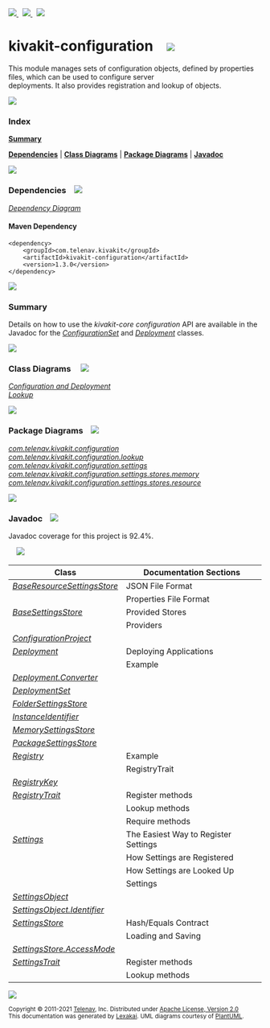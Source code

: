 [//]: # (start-user-text)

<a href="https://www.kivakit.org">
<img src="https://www.kivakit.org/images/web-32.png" srcset="https://www.kivakit.org/images/web-32-2x.png 2x"/>
</a>
&nbsp;
<a href="https://twitter.com/openkivakit">
<img src="https://www.kivakit.org/images/twitter-32.png" srcset="https://www.kivakit.org/images/twitter-32-2x.png 2x"/>
</a>
&nbsp;
<a href="https://kivakit.zulipchat.com">
<img src="https://www.kivakit.org/images/zulip-32.png" srcset="https://www.kivakit.org/images/zulip-32-2x.png 2x"/>
</a>

[//]: # (end-user-text)

# kivakit-configuration &nbsp;&nbsp; <img src="https://www.kivakit.org/images/tools-32.png" srcset="https://www.kivakit.org/images/tools-32-2x.png 2x"/>

This module manages sets of configuration objects, defined by properties files, which can be used to configure server  
deployments. It also provides registration and lookup of objects.

<img src="https://www.kivakit.org/images/horizontal-line-512.png" srcset="https://www.kivakit.org/images/horizontal-line-512-2x.png 2x"/>

### Index

[**Summary**](#summary)  

[**Dependencies**](#dependencies) | [**Class Diagrams**](#class-diagrams) | [**Package Diagrams**](#package-diagrams) | [**Javadoc**](#javadoc)

<img src="https://www.kivakit.org/images/horizontal-line-512.png" srcset="https://www.kivakit.org/images/horizontal-line-512-2x.png 2x"/>

### Dependencies <a name="dependencies"></a> &nbsp;&nbsp; <img src="https://www.kivakit.org/images/dependencies-32.png" srcset="https://www.kivakit.org/images/dependencies-32-2x.png 2x"/>

[*Dependency Diagram*](https://www.kivakit.org/1.3.0/lexakai/kivakit/kivakit-configuration/documentation/diagrams/dependencies.svg)

#### Maven Dependency

    <dependency>
        <groupId>com.telenav.kivakit</groupId>
        <artifactId>kivakit-configuration</artifactId>
        <version>1.3.0</version>
    </dependency>

<img src="https://www.kivakit.org/images/horizontal-line-128.png" srcset="https://www.kivakit.org/images/horizontal-line-128-2x.png 2x"/>

[//]: # (start-user-text)

### Summary <a name = "summary"></a>

Details on how to use the *kivakit-core configuration* API are available in the Javadoc for the
[*ConfigurationSet*](https://telenav.github.io/kivakit/javadoc/kivakit.core.configuration/com/telenav/kivakit/core/configuration/ConfigurationSet.html) and
[*Deployment*](https://telenav.github.io/kivakit/javadoc/kivakit.core.configuration/com/telenav/kivakit/core/configuration/Deployment.html) classes.

[//]: # (end-user-text)

<img src="https://www.kivakit.org/images/horizontal-line-128.png" srcset="https://www.kivakit.org/images/horizontal-line-128-2x.png 2x"/>

### Class Diagrams <a name="class-diagrams"></a> &nbsp; &nbsp; <img src="https://www.kivakit.org/images/diagram-40.png" srcset="https://www.kivakit.org/images/diagram-40-2x.png 2x"/>

[*Configuration and Deployment*](https://www.kivakit.org/1.3.0/lexakai/kivakit/kivakit-configuration/documentation/diagrams/diagram-configuration.svg)  
[*Lookup*](https://www.kivakit.org/1.3.0/lexakai/kivakit/kivakit-configuration/documentation/diagrams/diagram-lookup.svg)

<img src="https://www.kivakit.org/images/horizontal-line-128.png" srcset="https://www.kivakit.org/images/horizontal-line-128-2x.png 2x"/>

### Package Diagrams <a name="package-diagrams"></a> &nbsp;&nbsp; <img src="https://www.kivakit.org/images/box-32.png" srcset="https://www.kivakit.org/images/box-32-2x.png 2x"/>

[*com.telenav.kivakit.configuration*](https://www.kivakit.org/1.3.0/lexakai/kivakit/kivakit-configuration/documentation/diagrams/com.telenav.kivakit.configuration.svg)  
[*com.telenav.kivakit.configuration.lookup*](https://www.kivakit.org/1.3.0/lexakai/kivakit/kivakit-configuration/documentation/diagrams/com.telenav.kivakit.configuration.lookup.svg)  
[*com.telenav.kivakit.configuration.settings*](https://www.kivakit.org/1.3.0/lexakai/kivakit/kivakit-configuration/documentation/diagrams/com.telenav.kivakit.configuration.settings.svg)  
[*com.telenav.kivakit.configuration.settings.stores.memory*](https://www.kivakit.org/1.3.0/lexakai/kivakit/kivakit-configuration/documentation/diagrams/com.telenav.kivakit.configuration.settings.stores.memory.svg)  
[*com.telenav.kivakit.configuration.settings.stores.resource*](https://www.kivakit.org/1.3.0/lexakai/kivakit/kivakit-configuration/documentation/diagrams/com.telenav.kivakit.configuration.settings.stores.resource.svg)

<img src="https://www.kivakit.org/images/horizontal-line-128.png" srcset="https://www.kivakit.org/images/horizontal-line-128-2x.png 2x"/>

### Javadoc <a name="javadoc"></a> &nbsp;&nbsp; <img src="https://www.kivakit.org/images/books-32.png" srcset="https://www.kivakit.org/images/books-32-2x.png 2x"/>

Javadoc coverage for this project is 92.4%.  
  
&nbsp; &nbsp; <img src="https://www.kivakit.org/images/meter-90-96.png" srcset="https://www.kivakit.org/images/meter-90-96-2x.png 2x"/>




| Class | Documentation Sections |
|---|---|
| [*BaseResourceSettingsStore*](https://www.kivakit.org/1.3.0/javadoc/kivakit/kivakit.configuration/com/telenav/kivakit/configuration/settings/stores/resource/BaseResourceSettingsStore.html) | JSON File Format |  
| | Properties File Format |  
| [*BaseSettingsStore*](https://www.kivakit.org/1.3.0/javadoc/kivakit/kivakit.configuration/com/telenav/kivakit/configuration/settings/BaseSettingsStore.html) | Provided Stores |  
| | Providers |  
| [*ConfigurationProject*](https://www.kivakit.org/1.3.0/javadoc/kivakit/kivakit.configuration/com/telenav/kivakit/configuration/ConfigurationProject.html) |  |  
| [*Deployment*](https://www.kivakit.org/1.3.0/javadoc/kivakit/kivakit.configuration/com/telenav/kivakit/configuration/settings/Deployment.html) | Deploying Applications |  
| | Example |  
| [*Deployment.Converter*](https://www.kivakit.org/1.3.0/javadoc/kivakit/kivakit.configuration/com/telenav/kivakit/configuration/settings/Deployment.Converter.html) |  |  
| [*DeploymentSet*](https://www.kivakit.org/1.3.0/javadoc/kivakit/kivakit.configuration/com/telenav/kivakit/configuration/settings/DeploymentSet.html) |  |  
| [*FolderSettingsStore*](https://www.kivakit.org/1.3.0/javadoc/kivakit/kivakit.configuration/com/telenav/kivakit/configuration/settings/stores/resource/FolderSettingsStore.html) |  |  
| [*InstanceIdentifier*](https://www.kivakit.org/1.3.0/javadoc/kivakit/kivakit.configuration/com/telenav/kivakit/configuration/lookup/InstanceIdentifier.html) |  |  
| [*MemorySettingsStore*](https://www.kivakit.org/1.3.0/javadoc/kivakit/kivakit.configuration/com/telenav/kivakit/configuration/settings/stores/memory/MemorySettingsStore.html) |  |  
| [*PackageSettingsStore*](https://www.kivakit.org/1.3.0/javadoc/kivakit/kivakit.configuration/com/telenav/kivakit/configuration/settings/stores/resource/PackageSettingsStore.html) |  |  
| [*Registry*](https://www.kivakit.org/1.3.0/javadoc/kivakit/kivakit.configuration/com/telenav/kivakit/configuration/lookup/Registry.html) | Example |  
| | RegistryTrait |  
| [*RegistryKey*](https://www.kivakit.org/1.3.0/javadoc/kivakit/kivakit.configuration/com/telenav/kivakit/configuration/lookup/RegistryKey.html) |  |  
| [*RegistryTrait*](https://www.kivakit.org/1.3.0/javadoc/kivakit/kivakit.configuration/com/telenav/kivakit/configuration/lookup/RegistryTrait.html) | Register methods |  
| | Lookup methods |  
| | Require methods |  
| [*Settings*](https://www.kivakit.org/1.3.0/javadoc/kivakit/kivakit.configuration/com/telenav/kivakit/configuration/settings/Settings.html) | The Easiest Way to Register Settings |  
| | How Settings are Registered |  
| | How Settings are Looked Up |  
| | Settings |  
| [*SettingsObject*](https://www.kivakit.org/1.3.0/javadoc/kivakit/kivakit.configuration/com/telenav/kivakit/configuration/settings/SettingsObject.html) |  |  
| [*SettingsObject.Identifier*](https://www.kivakit.org/1.3.0/javadoc/kivakit/kivakit.configuration/com/telenav/kivakit/configuration/settings/SettingsObject.Identifier.html) |  |  
| [*SettingsStore*](https://www.kivakit.org/1.3.0/javadoc/kivakit/kivakit.configuration/com/telenav/kivakit/configuration/settings/SettingsStore.html) | Hash/Equals Contract |  
| | Loading and Saving |  
| [*SettingsStore.AccessMode*](https://www.kivakit.org/1.3.0/javadoc/kivakit/kivakit.configuration/com/telenav/kivakit/configuration/settings/SettingsStore.AccessMode.html) |  |  
| [*SettingsTrait*](https://www.kivakit.org/1.3.0/javadoc/kivakit/kivakit.configuration/com/telenav/kivakit/configuration/settings/SettingsTrait.html) | Register methods |  
| | Lookup methods |  

[//]: # (start-user-text)



[//]: # (end-user-text)

<img src="https://www.kivakit.org/images/horizontal-line-512.png" srcset="https://www.kivakit.org/images/horizontal-line-512-2x.png 2x"/>

<sub>Copyright &#169; 2011-2021 [Telenav](https://telenav.com), Inc. Distributed under [Apache License, Version 2.0](LICENSE)</sub>  
<sub>This documentation was generated by [Lexakai](https://lexakai.org). UML diagrams courtesy of [PlantUML](https://plantuml.com).</sub>

